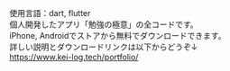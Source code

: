 使用言語：dart, flutter  
個人開発したアプリ「勉強の極意」の全コードです。  
iPhone, Androidでストアから無料でダウンロードできます。  
詳しい説明とダウンロードリンクは以下からどうぞ↓  
https://www.kei-log.tech/portfolio/
